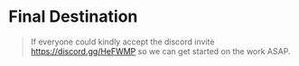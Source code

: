 Final Destination
============================
> If everyone could kindly accept the discord invite https://discord.gg/HeFWMP so we can get started on the work ASAP.

### 
